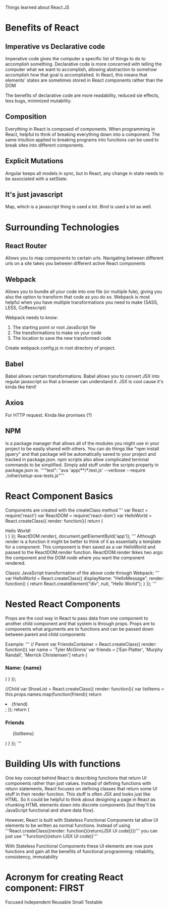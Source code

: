 Things learned about React.JS

# Benefits of React

## Imperative vs Declarative code
Imperative code gives the computer a specific list of things to do to accomplish something. Declarative code is more concerned with telling the computer what we want to accomplish, allowing abstraction to somehow accomplish how that goal is accomplished. In React, this means that elements' states are sometimes stored in React components rather than the DOM

The benefits of declarative code are more readability, reduced sie effects, less bugs, minimized mutability. 

## Composition
Everything in React is composed of components. When programming in React, helpful to think of breaking everything down into a component. The same intuition applied to breaking programs into functions can be used to break sites into different components.

## Explicit Mutations
Angular keeps all models in sync, but in React, any change in state needs to be associated with a setState. 

## It's just javascript
Map, which is a javascript thing is used a lot. Bind is used a lot as well.

# Surrounding Technologies

## React Router
Allows you to map components to certain urls. Navigating between different urls on a site takes you between different active React components

## Webpack
Allows you to bundle all your code into one file (or multiple fule), giving you also the option to transform that code as you do so. Webpack is most helpful when you have multiple transformations you need to make (SASS, LESS, Coffeescript)

Webpack needs to know:
1. The starting point or root JavaScript file
2. The transformations to make on your code
3. The location to save the new transformed code

Create webpack.config.js in root directory of project. 

## Babel
Babel allows certain transformations. Babel allows you to convert JSX into regular javascript so that a browser can understand it. JSX is cool cause it's kinda like html!

## Axios
For HTTP request. Kinda like promises (?)

## NPM
Is a package manager that allows all of the modules you might use in your project to be easily shared with others. You can do things like "npm install jquery" and that package will be automatically saved to your project and tracked in package.json. npm scripts also allow complicated terminal commands to be simplified. Simply add stuff under the scripts property in package.json ie. '''"test": "ava 'app/**/*.test.js' --verbose --require ./other/setup-ava-tests.js"'''


# React Component Basics
Components are created with the createClass method
'''
var React = require('react')
var ReactDOM = require('react-dom')
var HelloWorld = React.createClass({
  render: function(){
    return (
      <div>
        Hello World!
      </div>
    )
  }
});
ReactDOM.render(<HelloWorld />, document.getElementById('app'));
'''
Although render is a function it might be better to think of it as essentially a template for a component. This component is then saved as a var HelloWorld and passed to the ReactDOM.render function. ReactDOM.render tkkes two args: the component and the DOM node where you want the component rendered. 

Classic JavaScript transformation of the above code through Webpack:
'''
var HelloWorld = React.createClass({
  displayName: "HelloMessage",
  render: function() {
    return React.createElement("div", null, "Hello World");
  }
});
'''

# Nested React Components
Props are the cool way in React to pass data from one component to another child component and that system is through props. Props are to components what arguments are to functions and can be passed down between parent and child components

Example:
'''
// Parent
var FriendsContainer = React.createClass({
  render: function(){
    var name = 'Tyler McGinnis'
    var friends = ['Ean Platter', 'Murphy Randall', 'Merrick Christensen']
    return (
      <div>
        <h3> Name: {name} </h3>
        <ShowList names={friends} />
      </div>
    )
  }
});

//Child
var ShowList = React.createClass({
  render: function(){
    var listItems = this.props.names.map(function(friend){
      return <li> {friend} </li>;
    });
    return (
      <div>
        <h3> Friends </h3>
        <ul>
          {listItems}
        </ul>
      </div>
    )
  }
});
'''

# Building UIs with functions
One key concept behind React is describing functions that return UI components rather than just values. Instead of defining functions with return statements, React focuses on defining classes that return some UI stuff in their render function. This stuff is often JSX and looks just like HTML. So it could be helpful to think about designing a page in React as chunking HTML elements down into discrete components (but they'll be JavaScript functional and share data flow).

However, React is built with Stateless Functional Components tat allow UI elements to be written as normal functions. Instead of using '''React.createClass({render: function(){return(JSX UI code)}})''' you can just use '''function(){return (JSX UI code)}'''

With Stateless Functional Components these UI elements are now pure functions and gain all the benefits of functional programming: reliability, consistency, immutability

# Acronym for creating React component: FIRST
Focused 
Independent
Reusable
Small 
Testable
